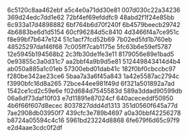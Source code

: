 6c5120c8aa462ebf
a5c4e0a71dd30e81
007d030c22a34236
369d24edc7dd1e62
72bf4ef69efddfc9
48abd2f1f24e85bb
6c933a17d4898882
6bf764b6d70f240f
6b4579beecb29742
4b6883be6d1d5154
60cf96284d5c8410
4d3466f4a7ce951c
f8e99bf7b647e124
51c1acf7fcd52b69
7b02ed5fd1b760eb
48525297daf46f68
7c005ff7cab1175e
5fc63b6e59ef5787
12e5945b194568b2
2c3fb30de1fe3e11
8179056e89e1bad5
0e93855c3a0d31c7
aa2bbf4a9b9d5e81
512449843414d4b4
ab050a885a1c01eb
57300ebd01dab41c
182f0bf0cbccbc97
f280be342ae23ce6
5baa7a3a6f45a843
1a42e5587ac2794c
f3990bfc16d8a265
72bce44ee981f49d
6f321a501892a7ad
1542ce1cd2c59e6e
f02d684d7545583d
589a3ddad90599db
06a6df73daf10f03
e7d11891e87024cf
640aceceddf50950
4b6f66f607d8ecec
8037827ddd4d1313
351d0560f645a77d
7ae2908db03950f7
439cfc3e789b4697
a0a30bbf42256278
b8724a05594c4c16
5961bd23224d8868
6fe679f6d65c97f9
e2d4aae3cdc0f2df
